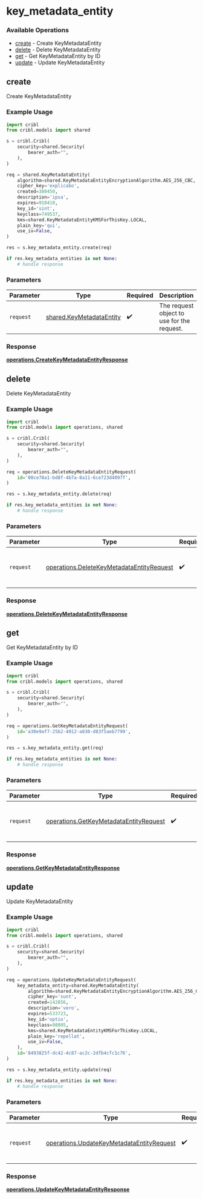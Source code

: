 # key_metadata_entity

### Available Operations

* [create](#create) - Create KeyMetadataEntity
* [delete](#delete) - Delete KeyMetadataEntity
* [get](#get) - Get KeyMetadataEntity by ID
* [update](#update) - Update KeyMetadataEntity

## create

Create KeyMetadataEntity

### Example Usage

```python
import cribl
from cribl.models import shared

s = cribl.Cribl(
    security=shared.Security(
        bearer_auth="",
    ),
)

req = shared.KeyMetadataEntity(
    algorithm=shared.KeyMetadataEntityEncryptionAlgorithm.AES_256_CBC,
    cipher_key='explicabo',
    created=380450,
    description='ipsa',
    expires=910410,
    key_id='sint',
    keyclass=749537,
    kms=shared.KeyMetadataEntityKMSForThisKey.LOCAL,
    plain_key='qui',
    use_iv=False,
)

res = s.key_metadata_entity.create(req)

if res.key_metadata_entities is not None:
    # handle response
```

### Parameters

| Parameter                                                            | Type                                                                 | Required                                                             | Description                                                          |
| -------------------------------------------------------------------- | -------------------------------------------------------------------- | -------------------------------------------------------------------- | -------------------------------------------------------------------- |
| `request`                                                            | [shared.KeyMetadataEntity](../../models/shared/keymetadataentity.md) | :heavy_check_mark:                                                   | The request object to use for the request.                           |


### Response

**[operations.CreateKeyMetadataEntityResponse](../../models/operations/createkeymetadataentityresponse.md)**


## delete

Delete KeyMetadataEntity

### Example Usage

```python
import cribl
from cribl.models import operations, shared

s = cribl.Cribl(
    security=shared.Security(
        bearer_auth="",
    ),
)

req = operations.DeleteKeyMetadataEntityRequest(
    id='00ce78a1-bd8f-4b7a-8a11-6ce723d4097f',
)

res = s.key_metadata_entity.delete(req)

if res.key_metadata_entities is not None:
    # handle response
```

### Parameters

| Parameter                                                                                              | Type                                                                                                   | Required                                                                                               | Description                                                                                            |
| ------------------------------------------------------------------------------------------------------ | ------------------------------------------------------------------------------------------------------ | ------------------------------------------------------------------------------------------------------ | ------------------------------------------------------------------------------------------------------ |
| `request`                                                                                              | [operations.DeleteKeyMetadataEntityRequest](../../models/operations/deletekeymetadataentityrequest.md) | :heavy_check_mark:                                                                                     | The request object to use for the request.                                                             |


### Response

**[operations.DeleteKeyMetadataEntityResponse](../../models/operations/deletekeymetadataentityresponse.md)**


## get

Get KeyMetadataEntity by ID

### Example Usage

```python
import cribl
from cribl.models import operations, shared

s = cribl.Cribl(
    security=shared.Security(
        bearer_auth="",
    ),
)

req = operations.GetKeyMetadataEntityRequest(
    id='a30e9af7-25b2-4912-a030-d83f5aeb7799',
)

res = s.key_metadata_entity.get(req)

if res.key_metadata_entities is not None:
    # handle response
```

### Parameters

| Parameter                                                                                        | Type                                                                                             | Required                                                                                         | Description                                                                                      |
| ------------------------------------------------------------------------------------------------ | ------------------------------------------------------------------------------------------------ | ------------------------------------------------------------------------------------------------ | ------------------------------------------------------------------------------------------------ |
| `request`                                                                                        | [operations.GetKeyMetadataEntityRequest](../../models/operations/getkeymetadataentityrequest.md) | :heavy_check_mark:                                                                               | The request object to use for the request.                                                       |


### Response

**[operations.GetKeyMetadataEntityResponse](../../models/operations/getkeymetadataentityresponse.md)**


## update

Update KeyMetadataEntity

### Example Usage

```python
import cribl
from cribl.models import operations, shared

s = cribl.Cribl(
    security=shared.Security(
        bearer_auth="",
    ),
)

req = operations.UpdateKeyMetadataEntityRequest(
    key_metadata_entity=shared.KeyMetadataEntity(
        algorithm=shared.KeyMetadataEntityEncryptionAlgorithm.AES_256_GCM,
        cipher_key='sunt',
        created=142856,
        description='vero',
        expires=533723,
        key_id='optio',
        keyclass=98805,
        kms=shared.KeyMetadataEntityKMSForThisKey.LOCAL,
        plain_key='repellat',
        use_iv=False,
    ),
    id='8493825f-dc42-4c87-ac2c-2dfb4cfc1c76',
)

res = s.key_metadata_entity.update(req)

if res.key_metadata_entities is not None:
    # handle response
```

### Parameters

| Parameter                                                                                              | Type                                                                                                   | Required                                                                                               | Description                                                                                            |
| ------------------------------------------------------------------------------------------------------ | ------------------------------------------------------------------------------------------------------ | ------------------------------------------------------------------------------------------------------ | ------------------------------------------------------------------------------------------------------ |
| `request`                                                                                              | [operations.UpdateKeyMetadataEntityRequest](../../models/operations/updatekeymetadataentityrequest.md) | :heavy_check_mark:                                                                                     | The request object to use for the request.                                                             |


### Response

**[operations.UpdateKeyMetadataEntityResponse](../../models/operations/updatekeymetadataentityresponse.md)**

